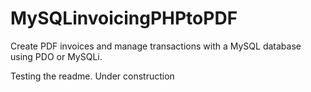 MySQLinvoicingPHPtoPDF
======================

Create PDF invoices and manage transactions with a MySQL database using PDO or MySQLi.



Testing the readme.
Under construction
